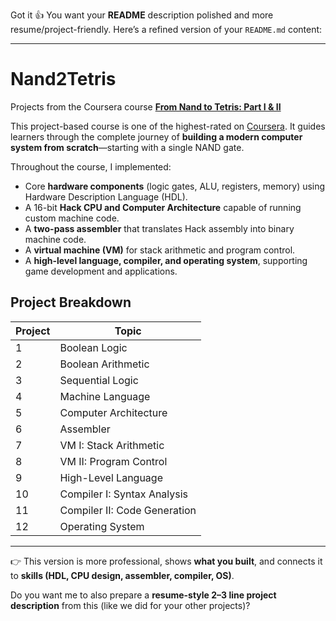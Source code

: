 Got it 👍 You want your **README** description polished and more resume/project-friendly.
Here’s a refined version of your `README.md` content:

---

# Nand2Tetris

Projects from the Coursera course **[From Nand to Tetris: Part I & II](https://www.nand2tetris.org/)**

This project-based course is one of the highest-rated on [Coursera](https://www.coursera.org/). It guides learners through the complete journey of **building a modern computer system from scratch**—starting with a single NAND gate.

Throughout the course, I implemented:

* Core **hardware components** (logic gates, ALU, registers, memory) using Hardware Description Language (HDL).
* A 16-bit **Hack CPU and Computer Architecture** capable of running custom machine code.
* A **two-pass assembler** that translates Hack assembly into binary machine code.
* A **virtual machine (VM)** for stack arithmetic and program control.
* A **high-level language, compiler, and operating system**, supporting game development and applications.

## Project Breakdown

| Project | Topic                        |
| ------- | ---------------------------- |
| 1       | Boolean Logic                |
| 2       | Boolean Arithmetic           |
| 3       | Sequential Logic             |
| 4       | Machine Language             |
| 5       | Computer Architecture        |
| 6       | Assembler                    |
| 7       | VM I: Stack Arithmetic       |
| 8       | VM II: Program Control       |
| 9       | High-Level Language          |
| 10      | Compiler I: Syntax Analysis  |
| 11      | Compiler II: Code Generation |
| 12      | Operating System             |

---

👉 This version is more professional, shows **what you built**, and connects it to **skills (HDL, CPU design, assembler, compiler, OS)**.

Do you want me to also prepare a **resume-style 2–3 line project description** from this (like we did for your other projects)?
